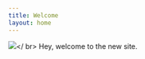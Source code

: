 ```yaml
---
title: Welcome
layout: home
---
```


<img src="https://picsum.photos/1280/400"></ br>
Hey, welcome to the new site.